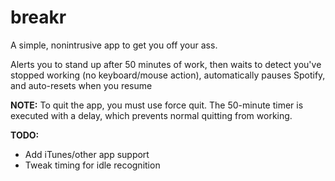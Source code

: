 # breakr
A simple, nonintrusive app to get you off your ass.

Alerts you to stand up after 50 minutes of work, then waits to detect you've stopped working (no keyboard/mouse action), automatically pauses Spotify, and auto-resets when you resume

**NOTE:** To quit the app, you must use force quit. The 50-minute timer is executed with a delay, which prevents normal quitting from working.

**TODO:**
- Add iTunes/other app support
- Tweak timing for idle recognition
